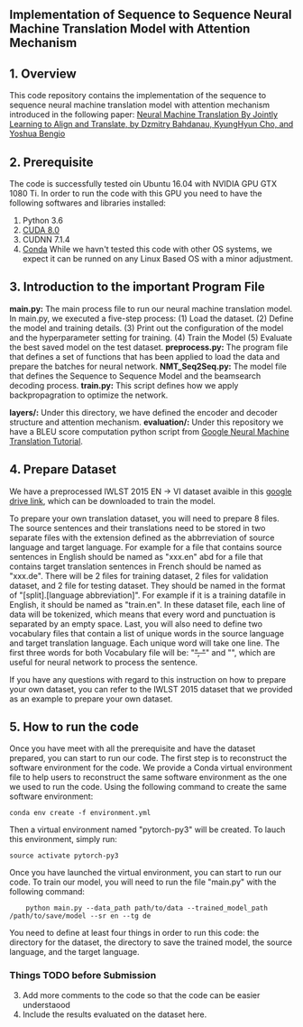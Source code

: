 ## Implementation of Sequence to Sequence Neural Machine Translation Model with Attention Mechanism
## 1. Overview
This code repository contains the implementation of the sequence to sequence neural machine translation model with attention mechanism introduced in the following paper:
[Neural Machine Translation By Jointly Learning to Align and Translate, by Dzmitry Bahdanau, KyungHyun Cho, and Yoshua Bengio](https://arxiv.org/pdf/1409.0473.pdf)
## 2. Prerequisite
The code is successfully tested oin Ubuntu 16.04 with NVIDIA GPU GTX 1080 Ti. In order to run the code with this GPU you need to have the following softwares and libraries installed:
1. Python 3.6
2. [CUDA 8.0](https://developer.nvidia.com/cuda-80-ga2-download-archive)
3. CUDNN 7.1.4
4. [Conda](https://conda.io/miniconda.html)
While we havn't tested this code with other OS systems, we expect it can be runned on any Linux Based OS with a minor adjustment. 
## 3. Introduction to the important Program File
__main.py:__ The main process file to run our neural machine translation model. In main.py, we executed a five-step process: (1) Load the dataset. (2) Define the model and training details. (3) Print out the configuration of the model and the hyperparameter setting for training. (4) Train the Model (5) Evaluate the best saved model on the test dataset. 
__preprocess.py:__ The program file that defines a set of functions that has been applied to load the data and prepare the batches for neural network.
__NMT_Seq2Seq.py:__ The model file that defines the Sequence to Sequence Model and the beamsearch decoding process. 
__train.py:__ This script defines how we apply backpropagration to optimize the network. 

__layers/:__ Under this directory, we have defined the encoder and decoder structure and attention mechanism. 
__evaluation/:__ Under this repository we have a BLEU score computation python script from [Google Neural Machine Translation Tutorial](https://github.com/tensorflow/nmt).
## 4. Prepare Dataset
We have a preprocessed IWLST 2015 EN -> VI dataset avaible in this [google drive link](https://drive.google.com/drive/folders/1DvnSJO4sFVspox4e8rWVZdRMb0s40HZb?usp=sharing), which can be downloaded to train the model. 

To prepare your own translation dataset, you will need to prepare 8 files. The source sentences and their translations need to be stored in two separate files with the extension defined as the abbrreviation of source language and target language. For example for a file that contains source sentences in English should be named as "xxx.en" abd for a file that contains target translation sentences in French should be named as "xxx.de". There will be 2 files for training dataset, 2 files for validation dataset, and 2 file for testing dataset. They should be named in the format of "[split].[language abbreviation]". For example if it is a training datafile in English, it should be named as "train.en". In these dataset file, each line of data will be tokenized, which means that every word and punctuation is separated by an empty space. Last, you will also need to define two vocabulary files that contain a list of unique words in the source language and target translation language. Each unique word will take one line. The first three words for both Vocabulary file will be: "<s>", "</s>" and "<unk>", which are useful for neural network to process the sentence. 

If you have any questions with regard to this instruction on how to prepare your own dataset, you can refer to the IWLST 2015 dataset that we provided as an example to prepare your own dataset. 

## 5. How to run the code
Once you have meet with all the prerequisite and have the dataset prepared, you can start to run our code. The first step is to reconstruct the software environment for the code. We provide a Conda virtual environment file to help users to reconstruct the same software environment as the one we used to run the code. Using the following command to create the same software environment:
```
conda env create -f environment.yml
```
Then a virtual environment named "pytorch-py3" will be created. To lauch this environment, simply run:
```
source activate pytorch-py3
```
Once you have launched the virtual environment, you can start to run our code. To train our model, you will need to run the file "main.py" with the following command:
```
	python main.py --data_path path/to/data --trained_model_path /path/to/save/model --sr en --tg de
```
You need to define at least four things in order to run this code: the directory for the dataset, the directory to save the trained model, the source language, and the target language.

### Things TODO before Submission
3. Add more comments to the code so that the code can be easier understaood
4. Include the results evaluated on the dataset here.

